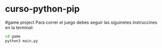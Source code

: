 # curso-python-pip

#game project
Para correr el juego debes seguir las siguinetes instruccines en la terminal:

``` sh
cd game
python3 main.py
```

